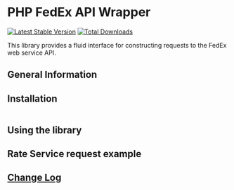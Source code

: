 # PHP FedEx API Wrapper

[![Latest Stable Version](https://github.com/sergey-n-v/fedex-rest-api/v/stable)](https://packagist.org/packages/asabix/php-fedex-rest-api)
[![Total Downloads](https://github.com/sergey-n-v/fedex-rest-api/downloads)](https://packagist.org/packages/asabix/php-fedex-rest-api)



This library provides a fluid interface for constructing requests to the FedEx web service API.

## General Information



## Installation

```

```

## Using the library


## Rate Service request example



## [Change Log](CHANGELOG.md)


